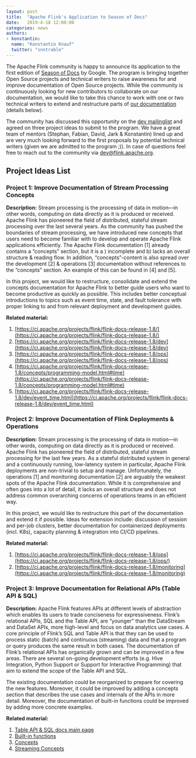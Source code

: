 ```yaml
---
layout: post
title:  "Apache Flink's Application to Season of Docs"
date:   2019-4-18 12:00:00
categories: news
authors:
- konstantin:
  name: "Konstantin Knauf"
  twitter: "snntrable"
---
```


The Apache Flink community is happy to announce its application to the first edition of [Season of Docs](https://developers.google.com/season-of-docs/) by Google. The program is bringing together Open Source projects and technical writers to raise awareness for and improve documentation of Open Source projects. While the community is continuously looking for new contributors to collaborate on our documentation, we would like to take this chance to work with one or two technical writers to extend and restructure parts of [our documentation](https://ci.apache.org/projects/flink/flink-docs-stable/) (details below).

The community has discussed this opportunity on the [dev mailinglist](https://lists.apache.org/thread.html/3c789b6187da23ad158df59bbc598543b652e3cfc1010a14e294e16a@%3Cdev.flink.apache.org%3E) and agreed on three project ideas to submit to the program. We have a great team of mentors (Stephan, Fabian, David, Jark & Konstantin) lined up and are very much looking forward to the first proposals by potential technical writers (given we are admitted to the program ;)). In case of questions feel free to reach out to the community via [dev@flink.apache.org](../../../../community.html#mailing-lists).

## Project Ideas List

### Project 1: Improve Documentation of Stream Processing Concepts

**Description:** Stream processing is the processing of data in motion―in other words, computing on data directly as it is produced or received. Apache Flink has pioneered the field of distributed, stateful stream processing over the last several years. As the community has pushed the boundaries of stream processing, we have introduced new concepts that users need to become familiar with to develop and operate Apache Flink applications efficiently.
The Apache Flink documentation \[1\] already contains a “concepts” section, but it is a ) incomplete and b) lacks an overall structure & reading flow. In addition, “concepts”-content is also spread over the development \[2\] & operations \[3\] documentation without references to the “concepts” section. An example of this can be found in \[4\] and \[5\].

In this project, we would like to restructure, consolidate and extend the concepts documentation for Apache Flink to better guide users who want to become productive as quickly as possible. This includes better conceptual introductions to topics such as event time, state, and fault tolerance with proper linking to and from relevant deployment and development guides.

**Related material:**

1. [https://ci.apache.org/projects/flink/flink-docs-release-1.8/](https://ci.apache.org/projects/flink/flink-docs-release-1.8/)
2. [https://ci.apache.org/projects/flink/flink-docs-release-1.8/dev](https://ci.apache.org/projects/flink/flink-docs-release-1.8/dev)
3. [https://ci.apache.org/projects/flink/flink-docs-release-1.8/ops](https://ci.apache.org/projects/flink/flink-docs-release-1.8/ops)
4. [https://ci.apache.org/projects/flink/flink-docs-release-1.8/concepts/programming-model.html#time](https://ci.apache.org/projects/flink/flink-docs-release-1.8/concepts/programming-model.html#time)
5. [https://ci.apache.org/projects/flink/flink-docs-release-1.8/dev/event_time.html](https://ci.apache.org/projects/flink/flink-docs-release-1.8/dev/event_time.html)

### Project 2: Improve Documentation of Flink Deployments & Operations

**Description:** Stream processing is the processing of data in motion―in other words, computing on data directly as it is produced or received. Apache Flink has pioneered the field of distributed, stateful stream processing for the last few years. As a stateful distributed system in general and a continuously running, low-latency system in particular, Apache Flink deployments are non-trivial to setup and manage.
Unfortunately, the operations \[1\] and monitoring documentation \[2\] are arguably the weakest spots of the Apache Flink documentation. While it is comprehensive and often goes into a lot of detail, it lacks an overall structure and does not address common overarching concerns of operations teams in an efficient way.

In this project, we would like to restructure this part of the documentation and extend it if possible. Ideas for extension include: discussion of session and per-job clusters, better documentation for containerized deployments (incl. K8s), capacity planning & integration into CI/CD pipelines.

**Related material:**

1. [https://ci.apache.org/projects/flink/flink-docs-release-1.8/ops](https://ci.apache.org/projects/flink/flink-docs-release-1.8/ops/)
2. [https://ci.apache.org/projects/flink/flink-docs-release-1.8/monitoring](https://ci.apache.org/projects/flink/flink-docs-release-1.8/monitoring)

### Project 3: Improve Documentation for Relational APIs (Table API & SQL)

**Description:** Apache Flink features APIs at different levels of abstraction which enables its users to trade conciseness for expressiveness. Flink’s relational APIs, SQL and the Table API, are “younger” than the DataStream and DataSet APIs, more high-level and focus on data analytics use cases. A core principle of Flink’s SQL and Table API is that they can be used to process static (batch) and continuous (streaming) data and that a program or query produces the same result in both cases.
The documentation of Flink’s relational APIs has organically grown and can be improved in a few areas. There are several on-going development efforts (e.g. Hive Integration, Python Support or Support for Interactive Programming) that aim to extend the scope of the Table API and SQL.

The existing documentation could be reorganized to prepare for covering the new features. Moreover, it could be improved by adding a concepts section that describes the use cases and internals of the APIs in more detail. Moreover, the documentation of built-in functions could be improved by adding more concrete examples.

**Related material:**

1. [Table API & SQL docs main page](https://ci.apache.org/projects/flink/flink-docs-release-1.8/dev/table)
2. [Built-in functions](https://ci.apache.org/projects/flink/flink-docs-release-1.8/dev/table/functions.html)
3. [Concepts](https://ci.apache.org/projects/flink/flink-docs-release-1.8/dev/table/common.html)
4. [Streaming Concepts](https://ci.apache.org/projects/flink/flink-docs-release-1.8/dev/table/streaming/)

